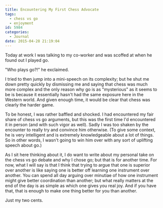 ```yaml
---
title: Encountering My First Chess Advocate
tags:
  - chess vs go
  - enjoyment
id: 5984
categories:
  - Journal
date: 2015-04-28 21:19:04
---
```


Today at work I was talking to my co-worker and was scoffed at when he found out I played go.

"Who plays go?!" he exclaimed.

I tried to then jump into a mini-speech on its complexity; but he shut me down pretty quickly by dismissing me and saying that chess was much more complex and the only reason why go is as "mysterious" as it seems to be is because it essentially hasn't had the same exposure here in the Western world. And given enough time, it would be clear that chess was clearly the harder game.

To be honest, I was rather baffled and shocked. I had encountered my fair share of chess vs go arguments, but this was the first time I'd encountered it in person (and with such vigor as well). Sadly I was too shaken by the encounter to really try and convince him otherwise. (To give some context, he is very intelligent and is extremely knowledgeable about a lot of things. So in other words, I wasn't going to win him over with any sort of uplifting speech about go.)

As I sit here thinking about it, I do want to write about my personal take on the chess vs go debate and why I chose go; but that is for another time. For now, what I will say is that I think that trying to argue that one is superior over another is like saying one is better off learning one instrument over another. You can spend all day arguing over minutiae of how one instrument might give better coordination than another; but what really matters at the end of the day is as simple as which one gives you real joy. And if you have that, that is enough to make one thing better for you than another.

Just my two cents.